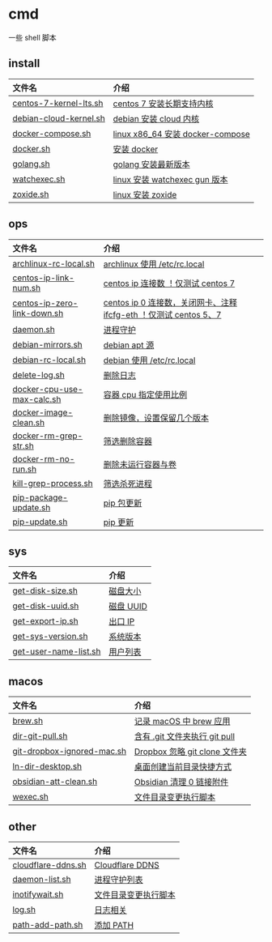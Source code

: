 # cmd

一些 shell 脚本 

## install

| 文件名 | 介绍 |
| :- | :- |
| [centos-7-kernel-lts.sh](https://github.com/qvgz/sh/blob/master/install/centos-7-kernel-lts.sh) | [ centos 7 安装长期支持内核](https://qvgz.org/sh/install/centos-7-kernel-lts.sh) |
| [debian-cloud-kernel.sh](https://github.com/qvgz/sh/blob/master/install/debian-cloud-kernel.sh) | [ debian 安装 cloud 内核](https://qvgz.org/sh/install/debian-cloud-kernel.sh) |
| [docker-compose.sh](https://github.com/qvgz/sh/blob/master/install/docker-compose.sh) | [ linux x86_64 安装 docker-compose](https://qvgz.org/sh/install/docker-compose.sh) |
| [docker.sh](https://github.com/qvgz/sh/blob/master/install/docker.sh) | [ 安装 docker](https://qvgz.org/sh/install/docker.sh) |
| [golang.sh](https://github.com/qvgz/sh/blob/master/install/golang.sh) | [ golang 安装最新版本](https://qvgz.org/sh/install/golang.sh) |
| [watchexec.sh](https://github.com/qvgz/sh/blob/master/install/watchexec.sh) | [ linux 安装 watchexec gun 版本](https://qvgz.org/sh/install/watchexec.sh) |
| [zoxide.sh](https://github.com/qvgz/sh/blob/master/install/zoxide.sh) | [ linux 安装 zoxide](https://qvgz.org/sh/install/zoxide.sh) | 

## ops

| 文件名 | 介绍 |
| :- | :- |
| [archlinux-rc-local.sh](https://github.com/qvgz/sh/blob/master/ops/archlinux-rc-local.sh) | [ archlinux 使用 /etc/rc.local](https://qvgz.org/sh/ops/archlinux-rc-local.sh) |
| [centos-ip-link-num.sh](https://github.com/qvgz/sh/blob/master/ops/centos-ip-link-num.sh) | [ centos ip 连接数 ！仅测试 centos 7](https://qvgz.org/sh/ops/centos-ip-link-num.sh) |
| [centos-ip-zero-link-down.sh](https://github.com/qvgz/sh/blob/master/ops/centos-ip-zero-link-down.sh) | [ centos ip 0 连接数，关闭网卡、注释 ifcfg-eth ！仅测试 centos 5、7](https://qvgz.org/sh/ops/centos-ip-zero-link-down.sh) |
| [daemon.sh](https://github.com/qvgz/sh/blob/master/ops/daemon.sh) | [ 进程守护](https://qvgz.org/sh/ops/daemon.sh) |
| [debian-mirrors.sh](https://github.com/qvgz/sh/blob/master/ops/debian-mirrors.sh) | [ debian apt 源](https://qvgz.org/sh/ops/debian-mirrors.sh) |
| [debian-rc-local.sh](https://github.com/qvgz/sh/blob/master/ops/debian-rc-local.sh) | [ debian 使用 /etc/rc.local](https://qvgz.org/sh/ops/debian-rc-local.sh) |
| [delete-log.sh](https://github.com/qvgz/sh/blob/master/ops/delete-log.sh) | [ 删除日志](https://qvgz.org/sh/ops/delete-log.sh) |
| [docker-cpu-use-max-calc.sh](https://github.com/qvgz/sh/blob/master/ops/docker-cpu-use-max-calc.sh) | [ 容器 cpu 指定使用比例](https://qvgz.org/sh/ops/docker-cpu-use-max-calc.sh) |
| [docker-image-clean.sh](https://github.com/qvgz/sh/blob/master/ops/docker-image-clean.sh) | [ 删除镜像，设置保留几个版本](https://qvgz.org/sh/ops/docker-image-clean.sh) |
| [docker-rm-grep-str.sh](https://github.com/qvgz/sh/blob/master/ops/docker-rm-grep-str.sh) | [ 筛选删除容器](https://qvgz.org/sh/ops/docker-rm-grep-str.sh) |
| [docker-rm-no-run.sh](https://github.com/qvgz/sh/blob/master/ops/docker-rm-no-run.sh) | [ 删除未运行容器与卷](https://qvgz.org/sh/ops/docker-rm-no-run.sh) |
| [kill-grep-process.sh](https://github.com/qvgz/sh/blob/master/ops/kill-grep-process.sh) | [ 筛选杀死进程](https://qvgz.org/sh/ops/kill-grep-process.sh) |
| [pip-package-update.sh](https://github.com/qvgz/sh/blob/master/ops/pip-package-update.sh) | [ pip 包更新](https://qvgz.org/sh/ops/pip-package-update.sh) |
| [pip-update.sh](https://github.com/qvgz/sh/blob/master/ops/pip-update.sh) | [ pip 更新](https://qvgz.org/sh/ops/pip-update.sh) | 

## sys

| 文件名 | 介绍 |
| :- | :- |
| [get-disk-size.sh](https://github.com/qvgz/sh/blob/master/sys/get-disk-size.sh) | [ 磁盘大小](https://qvgz.org/sh/sys/get-disk-size.sh) |
| [get-disk-uuid.sh](https://github.com/qvgz/sh/blob/master/sys/get-disk-uuid.sh) | [ 磁盘 UUID](https://qvgz.org/sh/sys/get-disk-uuid.sh) |
| [get-export-ip.sh](https://github.com/qvgz/sh/blob/master/sys/get-export-ip.sh) | [ 出口 IP](https://qvgz.org/sh/sys/get-export-ip.sh) |
| [get-sys-version.sh](https://github.com/qvgz/sh/blob/master/sys/get-sys-version.sh) | [ 系统版本](https://qvgz.org/sh/sys/get-sys-version.sh) |
| [get-user-name-list.sh](https://github.com/qvgz/sh/blob/master/sys/get-user-name-list.sh) | [ 用户列表](https://qvgz.org/sh/sys/get-user-name-list.sh) | 

## macos

| 文件名 | 介绍 |
| :- | :- |
| [brew.sh](https://github.com/qvgz/sh/blob/master/macos/brew.sh) | [ 记录 macOS 中 brew 应用](https://qvgz.org/sh/macos/brew.sh) |
| [dir-git-pull.sh](https://github.com/qvgz/sh/blob/master/macos/dir-git-pull.sh) | [ 含有 .git 文件夹执行 git pull](https://qvgz.org/sh/macos/dir-git-pull.sh) |
| [git-dropbox-ignored-mac.sh](https://github.com/qvgz/sh/blob/master/macos/git-dropbox-ignored-mac.sh) | [ Dropbox 忽略 git clone 文件夹](https://qvgz.org/sh/macos/git-dropbox-ignored-mac.sh) |
| [ln-dir-desktop.sh](https://github.com/qvgz/sh/blob/master/macos/ln-dir-desktop.sh) | [ 桌面创建当前目录快捷方式](https://qvgz.org/sh/macos/ln-dir-desktop.sh) |
| [obsidian-att-clean.sh](https://github.com/qvgz/sh/blob/master/macos/obsidian-att-clean.sh) | [ Obsidian 清理 0 链接附件](https://qvgz.org/sh/macos/obsidian-att-clean.sh) |
| [wexec.sh](https://github.com/qvgz/sh/blob/master/macos/wexec.sh) | [ 文件目录变更执行脚本](https://qvgz.org/sh/macos/wexec.sh) | 

## other

| 文件名 | 介绍 |
| :- | :- |
| [cloudflare-ddns.sh](https://github.com/qvgz/sh/blob/master/other/cloudflare-ddns.sh) | [ Cloudflare DDNS](https://qvgz.org/sh/other/cloudflare-ddns.sh) |
| [daemon-list.sh](https://github.com/qvgz/sh/blob/master/other/daemon-list.sh) | [ 进程守护列表](https://qvgz.org/sh/other/daemon-list.sh) |
| [inotifywait.sh](https://github.com/qvgz/sh/blob/master/other/inotifywait.sh) | [ 文件目录变更执行脚本](https://qvgz.org/sh/other/inotifywait.sh) |
| [log.sh](https://github.com/qvgz/sh/blob/master/other/log.sh) | [ 日志相关](https://qvgz.org/sh/other/log.sh) |
| [path-add-path.sh](https://github.com/qvgz/sh/blob/master/other/path-add-path.sh) | [ 添加 PATH](https://qvgz.org/sh/other/path-add-path.sh) |
